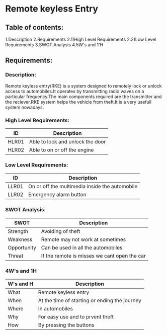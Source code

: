 # Remote keyless Entry
## Table of contents:
  1.Description
  2.Requirements
    2.1)High Level Requirements
    2.2)Low Level Requirements
  3.SWOT Analysis
  4.5W's and 1'H
## Requirements:
### Description:
Remote keyless entry(RKE) is a system designed to remotely lock or unlock access to automobiles.It operates by transmitting radio waves on a particular frequency.The main components required are the transmitter and the reciever.RKE system helps the vehicle from theft.It is a very usefull system nowadays.
### High Level Requirements:
| ID | Description |
| --- | --- |
| HLR01 | Able to lock and unlock the door |
| HLR02 | Able to on or off the engine |
### Low Level Requirements:
| ID | Description |
| --- | --- |
| LLR01 | On or off the multimedia inside the automobile |
| LLR02 | Emergency alarm button |
### SWOT Analysis:
| SWOT | Description |
| --- | --- |
| Strength | Avoiding of theft |
| Weakness | Remote may not work at sometimes |
| Opportunity | Can be used in all the automobiles |
| Threat | If the remote is misses we cant open the car |
### 4W's and 1H
| W's and H | Description |
| --- | --- |
| What | Remote keyless entry |
| When | At the time of starting or ending the journey |
| Where | In automobiles |
| Why | For easy use and to prvent theft |
| How | By pressing the buttons |
